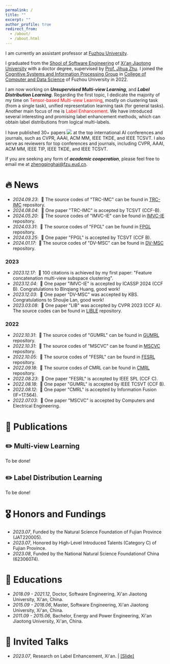 ```yaml
---
permalink: /
title: ""
excerpt: ""
author_profile: true
redirect_from: 
  - /about/
  - /about.html
---
```


<span class='anchor' id='about-me'></span>

I am currently an assistant professor at [Fuzhou University](https://www.fzu.edu.cn/). 

I graduated from the [Shool of Software Engineering](https://se.xjtu.edu.cn/) of [Xi'an Jiaotong University](https://www.xjtu.edu.cn/) with a doctor degree, supervised by [Prof. Jihua Zhu]([https://english.nudt.edu.cn/](https://gr.xjtu.edu.cn/en/web/zhujh)). I joined the [Cognitive Systems and Information Processing Group](https://csip.fzu.edu.cn/) in [College of Computer and Data Science](https://ccds.fzu.edu.cn/) of Fuzhou University in 2022.

I am now working on ***Unsupervised Multi-view Learning***, and ***Label Distribution Learning***. Regarding the first topic, I dedicate the majority of my time on <font color="red">Tensor-based Multi-view Learning</font>, mostly on clustering task (from a single task), unified representation learning task (for general tasks). Another main focus of me is <font color="red">Label Enhancement</font>. We have introduced several interesting and promising label enhancement methods, which can obtain label distributions from logical multi-labels. 

I have published 30+ papers <a href='https://scholar.google.com/citations?user=4FA6C0AAAAAJ'><img src="https://img.shields.io/endpoint?logo=Google%20Scholar&url=https%3A%2F%2Fcdn.jsdelivr.net%2Fgh%2Fqinghai-zheng%2Fqinghai-zheng.github.io@google-scholar-stats%2Fgs_data_shieldsio.json&labelColor=f6f6f6&color=9cf&style=flat&label=citations"></a> at the top international AI conferences and journals, such as CVPR, AAAI, ACM MM, IEEE TKDE, and IEEE TCSVT. I also serve as reviewers for top conferences and journals, including CVPR, AAAI, ACM MM, IEEE TIP, IEEE TKDE, and IEEE TCSVT.

If you are seeking any form of ***academic cooperation***, please feel free to email me at [zhengqinghai@fzu.eud.cn](mailto:zhengqinghai@fzu.edu.cn). 

# 🔥 News
- *2024.09.23*: &nbsp;🎉 The source codes of "TRC-IMC" can be found in [TRC-IMC](https://github.com/qinghai-zheng/TRC-IMC) repository.
- *2024.08.04*: &nbsp;🎉 One paper "TRC-IMC" is accepted by TCSVT (CCF-B). 
- *2024.05.20*: &nbsp;🎉 The source codes of "IMVC-IE" can be found in [IMVC-IE](https://github.com/qinghai-zheng/IMVC-IE) repository.
- *2024.03.31*: &nbsp;🎉 The source codes of "FPGL" can be found in [FPGL](https://github.com/qinghai-zheng/FPGL) repository.
- *2024.03.25*: &nbsp;🎉 One paper "FPGL" is accepted by TCSVT (CCF B). 
- *2024.01.17*: &nbsp;🎉 The source codes of "DV-MSC" can be found in [DV-MSC](https://github.com/qinghai-zheng/DV-MSC) repository.
### 2023
- *2023.12.17*: &nbsp;🎉 100 citations is achieved by my first paper: "Feature concatenation multi-view subspace clustering".
- *2023.12.04*: &nbsp;🎉 One paper "IMVC-IE" is accepted by ICASSP 2024 (CCF B). Congratulations to Binqiang Huang, good work! 
- *2023.12.03*: &nbsp;🎉 One paper "DV-MSC" was accepted by KBS. Congratulations to Shoujie Lan, good work! 
- *2023.03.08*: &nbsp;🎉 One paper "LIB" was accepted by CVPR 2023 (CCF A). The source codes can be found in [LIBLE](https://github.com/qinghai-zheng/LIBLE) repository.
### 2022
- *2022.10.31*: &nbsp;🎉 The source codes of "GUMRL" can be found in [GUMRL](https://github.com/qinghai-zheng/GUMRL) repository.
- *2022.10.31*: &nbsp;🎉 The source codes of "MSCVC" can be found in [MSCVC](https://github.com/qinghai-zheng/MSCVC) repository.
- *2022.10.05*: &nbsp;🎉 The source codes of "FESRL" can be found in [FESRL](https://github.com/qinghai-zheng/FESRL) repository.
- *2022.09.18*: &nbsp;🎉 The source codes of CMRL can be found in [CMRL](https://github.com/qinghai-zheng/CMRL) repository.
- *2022.08.23*: &nbsp;🎉 One paper "FESRL" is accepted by IEEE SPL (CCF C).
- *2022.08.18*: &nbsp;🎉 One paper "GUMRL" is accepted by IEEE TCSVT (CCF B). 
- *2022.08.12*: &nbsp;🎉 One paper "CMRL" is accepted by Information Fusion (IF=17.564).
- *2022.07.03*: &nbsp;🎉 One paper "MSCVC" is accepted by Computers and Electrical Engineering. 

# 📝 Publications 
## ✏️ Multi-view Learning
To be done!

## ✏️ Label Distribution Learning
To be done!

# 🎖 Honors and Fundings
- *2023.07*, Funded by the Natural Science Foundation of Fujian Province (JAT220005). 
- *2023.07*, Honored by High-Level Introduced Talents (Category C) of Fujian Province.
- *2023.08*, Funded by the National Natural Science Foundationof China (62306074). 

# 📖 Educations
- *2018.09 - 2021.12*,  Doctor, Software Engineering,  Xi'an Jiaotong University, Xi'an, China. 
- *2015.09 - 2018.06*,  Master, Software Engineering,  Xi'an Jiaotong University, Xi'an, China.
- *2011.09 - 2015.06*,  Bachelor, Energy and Power Engineering, Xi'an Jiaotong University, Xi'an, China. 

# 💬 Invited Talks
- *2023.07*, Research on Label Enhancement, Xi'an. \| [\[Slide\]](../slides/20230702_LE.pdf)

<script type="text/javascript" src="//rf.revolvermaps.com/0/0/6.js?i=54h92zgamqk&amp;m=0&amp;c=ff0000&amp;cr1=ffffff&amp;f=arial&amp;l=1" async="async"></script>
